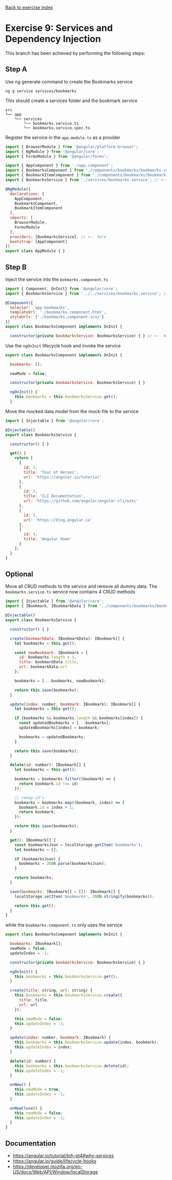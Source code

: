 [Back to exercise index](https://github.com/aperto-frontend/angular-workshop#angular-workshop)

# Exercise 9: Services and Dependency Injection

This branch has been achieved by performing the following steps:

## Step A

Use ng generate command to create the Bookmarks service 

```
ng g service services/bookmarks
```

This should create a services folder and the bookmark service

```
src
└── app
    └── services
        └── bookmarks.service.ts
        └── bookmarks.service.spec.ts
```

Register the service in the `app.module.ts` as a provider

```javascript
import { BrowserModule } from '@angular/platform-browser';
import { NgModule } from '@angular/core';
import { FormsModule } from '@angular/forms';

import { AppComponent } from './app.component';
import { BookmarksComponent } from './components/bookmarks/bookmarks.component';
import { BookmarkItemComponent } from './components/bookmarks/bookmark-item/bookmark-item.component';
import { BookmarksService } from './services/bookmarks.service'; // <-- here

@NgModule({
  declarations: [
    AppComponent,
    BookmarksComponent,
    BookmarkItemComponent
  ],
  imports: [
    BrowserModule,
    FormsModule
  ],
  providers: [BookmarksService], // <-- here
  bootstrap: [AppComponent]
})
export class AppModule { }

```

## Step B

Inject the service into the `bokmarks.component.ts`

```javascript
import { Component, OnInit} from '@angular/core';
import { BookmarksService } from '../../services/bookmarks.service'; // <-- here

@Component({
  selector: 'app-bookmarks',
  templateUrl: './bookmarks.component.html',
  styleUrls: ['./bookmarks.component.scss']
})
export class BookmarksComponent implements OnInit {

  constructor(private bookmarksService: BookmarksService) { } // <-- here
```

Use the `ngOnInit` lifecycle hook and invoke the service

```javascript
export class BookmarksComponent implements OnInit {

  bookmarks: [];

  newMode = false;

  constructor(private bookmarksService: BookmarksService) { }

  ngOnInit() {
    this.bookmarks = this.bookmarksService.get();
  }
```

Move the mocked data model from the mock-file to the service

```javascript
import { Injectable } from '@angular/core';

@Injectable()
export class BookmarksService {

  constructor() { }

  get() {
    return [
      {
        id: 1,
        title: 'Tour of Heroes',
        url: 'https://angular.io/tutorial'
      },
      {
        id: 2,
        title: 'CLI Documentation',
        url: 'https://github.com/angular/angular-cli/wiki'
      },
      {
        id: 3,
        url: 'https://blog.angular.io'
      },
      {
        id: 4,
        title: 'Angular Home'
      }
    ];
  }
}
```

## Optional

Move all CRUD methods to the service and remove all dummy data. The `bookmarks.service.ts` service now contains 4 CRUD methods

```javascript
import { Injectable } from '@angular/core';
import { IBookmark, IBookmarkData } from '../components/bookmarks/bookmark.interface';

@Injectable()
export class BookmarksService {

  constructor() { }

  create(bookmarkData: IBookmarkData): IBookmark[] {
    let bookmarks = this.get();

    const newBookmark: IBookmark = {
      id: bookmarks.length + 1,
      title: bookmarkData.title,
      url: bookmarkData.url
    };

    bookmarks = [...bookmarks, newBookmark];

    return this.save(bookmarks);
  }

  update(index: number, bookmark: IBookmark): IBookmark[] {
    let bookmarks = this.get();

    if (bookmarks && bookmarks.length && bookmarks[index]) {
      const updatedBookmarks = [...bookmarks];
      updatedBookmarks[index] = bookmark;

      bookmarks = updatedBookmarks;
    }

    return this.save(bookmarks);
  }

  delete(id: number): IBookmark[] {
    let bookmarks = this.get();

    bookmarks = bookmarks.filter((bookmark) => {
      return bookmark.id !== id;
    });

    // remap id's
    bookmarks = bookmarks.map((bookmark, index) => {
      bookmark.id = index + 1;
      return bookmark;
    });

    return this.save(bookmarks);
  }

  get(): IBookmark[] {
    const bookmarksJson = localStorage.getItem('bookmarks');
    let bookmarks = [];

    if (bookmarksJson) {
      bookmarks = JSON.parse(bookmarksJson);
    }

    return bookmarks;
  }

  save(bookmarks: IBookmark[] = []): IBookmark[] {
    localStorage.setItem('bookmarks', JSON.stringify(bookmarks));

    return this.get();
  }
}
```

while the `bookmarks.component.ts` only uses the service

```javascript
export class BookmarksComponent implements OnInit {

  bookmarks: IBookmark[];
  newMode = false;
  updateIndex = -1;

  constructor(private bookmarksService: BookmarksService) { }

  ngOnInit() {
    this.bookmarks = this.bookmarksService.get();
  }

  create(title: string, url: string) {
    this.bookmarks = this.bookmarksService.create({
      title: title,
      url: url
    });

    this.newMode = false;
    this.updateIndex = -1;
  }

  update(index: number, bookmark: IBookmark) {
    this.bookmarks = this.bookmarksService.update(index, bookmark);
    this.updateIndex = index;
  }

  delete(id: number) {
    this.bookmarks = this.bookmarksService.delete(id);
    this.updateIndex = -1;
  }

  onNew() {
    this.newMode = true;
    this.updateIndex = -1;
  }

  onNewClose() {
    this.newMode = false;
    this.updateIndex = -1;
  }
}
```

## Documentation

* https://angular.io/tutorial/toh-pt4#why-services
* https://angular.io/guide/lifecycle-hooks
* https://developer.mozilla.org/en-US/docs/Web/API/Window/localStorage
